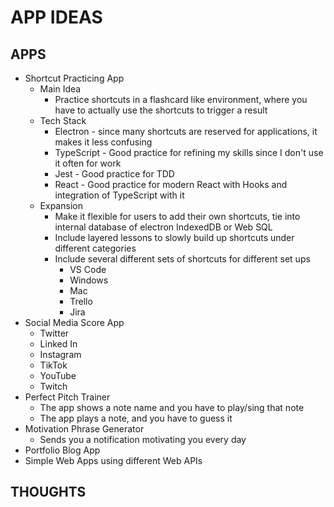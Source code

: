 # APP IDEAS

## APPS

- Shortcut Practicing App
  - Main Idea
    - Practice shortcuts in a flashcard like environment, where you have to actually use the shortcuts to trigger a result
  - Tech Stack
    - Electron - since many shortcuts are reserved for applications, it makes it less confusing
    - TypeScript - Good practice for refining my skills since I don't use it often for work
    - Jest - Good practice for TDD
    - React - Good practice for modern React with Hooks and integration of TypeScript with it
  - Expansion
    - Make it flexible for users to add their own shortcuts, tie into internal database of electron IndexedDB or Web SQL
    - Include layered lessons to slowly build up shortcuts under different categories
    - Include several different sets of shortcuts for different set ups
      - VS Code
      - Windows
      - Mac
      - Trello
      - Jira
- Social Media Score App
  - Twitter
  - Linked In
  - Instagram
  - TikTok
  - YouTube 
  - Twitch
- Perfect Pitch Trainer
  - The app shows a note name and you have to play/sing that note
  - The app plays a note, and you have to guess it
- Motivation Phrase Generator
  - Sends you a notification motivating you every day
- Portfolio Blog App
- Simple Web Apps using different Web APIs

## THOUGHTS
